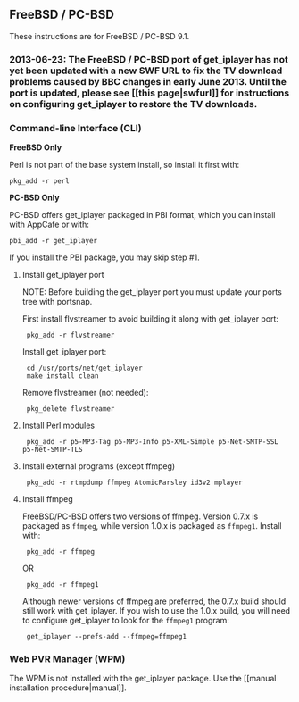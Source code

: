 ## FreeBSD / PC-BSD

These instructions are for FreeBSD / PC-BSD 9.1.

### 2013-06-23: The FreeBSD / PC-BSD port of get_iplayer has not yet been updated with a new SWF URL to fix the TV download problems caused by BBC changes in early June 2013.  Until the port is updated, please see [[this page|swfurl]] for instructions on configuring get_iplayer to restore the TV downloads.

### Command-line Interface (CLI)

**FreeBSD Only** 

Perl is not part of the base system install, so install it first with:

	pkg_add -r perl

**PC-BSD Only** 

 PC-BSD offers get_iplayer packaged in PBI format, which you can install with AppCafe or with:

	pbi_add -r get_iplayer

If you install the PBI package, you may skip step #1.

1. Install get_iplayer port

	NOTE: Before building the get_iplayer port you must update your ports tree with portsnap.
	
	First install flvstreamer to avoid building it along with get_iplayer port:

		pkg_add -r flvstreamer

	Install get_iplayer port:

		cd /usr/ports/net/get_iplayer
		make install clean

	Remove flvstreamer (not needed):

		pkg_delete flvstreamer

2. Install Perl modules

		pkg_add -r p5-MP3-Tag p5-MP3-Info p5-XML-Simple p5-Net-SMTP-SSL p5-Net-SMTP-TLS

3. Install external programs (except ffmpeg)

		pkg_add -r rtmpdump ffmpeg AtomicParsley id3v2 mplayer

4. Install ffmpeg

	FreeBSD/PC-BSD offers two versions of ffmpeg.  Version 0.7.x is packaged as `ffmpeg`, while version 1.0.x is packaged as `ffmpeg1`.  Install with:

		pkg_add -r ffmpeg
	OR
		
		pkg_add -r ffmpeg1

	Although newer versions of ffmpeg are preferred, the 0.7.x build should still work with get_iplayer.  If you wish to use the 1.0.x build, you will need to configure get_iplayer to look for the `ffmpeg1` program:

		get_iplayer --prefs-add --ffmpeg=ffmpeg1


### Web PVR Manager (WPM)

The WPM is not installed with the get_iplayer package.  Use the [[manual installation procedure|manual]].

